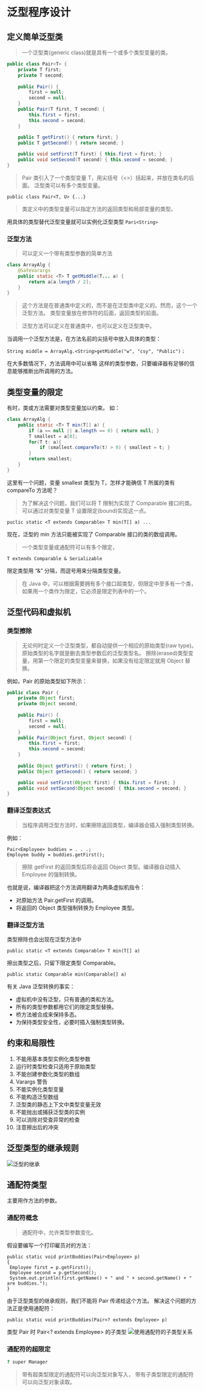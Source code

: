 # 泛型程序设计

## 定义简单泛型类
>一个泛型类(generic class)就是具有一个或多个类型变量的类。
```java
public class Pair<T> {
    private T first;
    private T second;
    
    public Pair() {
        first = null;
        second = null;
    }
    public Pair(T first, T second) {
        this.first = first;
        this.second = second;
    }
    
    public T getFirst() { return first; }
    public T getSecond() { return second; }

    public void setFirst(T first) { this.first = first; }
    public void setSecond(T second) { this.second = second; }
}
```
> Pair 类引入了一个类型变量 T，用尖括号（<>）括起来，并放在类名的后面。
> 泛型类可以有多个类型变量。
```
public class Pair<T, U> {...} 
```
> 类定义中的类型变量可以指定方法的返回类型和局部变量的类型。

用具体的类型替代泛型变量就可以实例化泛型类型 `Pari<String>`

### 泛型方法
> 可以定义一个带有类型参数的简单方法
```java
class ArrayAlg {
    @SafeVarargs 
    public static <T> T getMiddle(T... a) {
        return a[a.length / 2];
    }
}
```
> 这个方法是在普通类中定义的，而不是在泛型类中定义的。然而，这个一个泛型方法。
> 类型变量放在修饰符的后面，返回类型的前面。

> 泛型方法可以定义在普通类中，也可以定义在泛型类中。

当调用一个泛型方法是，在方法名前的尖括号中放入具体的类型：
```
String middle = ArrayAlg.<String>getMiddle("w", "csy", "Public")；
```
在大多数情况下，方法调用中可以省略 <String> 这样的类型参数，只要编译器有足够的信息能够推断出所调用的方法。

## 类型变量的限定
有时，类或方法需要对类型变量加以约束。
如：
```java
class ArrayAlg {
    public static <T> T min(T[] a) {
        if (a == null || a.length == 0) { return null; }
        T smallest = a[0];
        for(T t: a){
            if (smallest.compareTo(t) > 0) { smallest = t; }
        }
        return smallest;
    }   
}
```
这里有一个问题，变量 smallest 类型为 T，怎样才能确信 T 所属的类有 compareTo 方法呢？

> 为了解决这个问题，我们可以将 T 限制为实现了 Comparable 接口的类。
> 可以通过对类型变量 T 设置限定(bound)实现这一点。
```
puclic static <T extends Comparable> T min(T[] a) ...
```
现在，泛型的 min 方法只能被实现了 Comparable 接口的类的数组调用。
> 一个类型变量或通配符可以有多个限定，
```
T extends Comparable & Serializable
```
限定类型用 “&” 分隔，而逗号用来分隔类型变量。
> 在 Java 中，可以根据需要拥有多个接口超类型，但限定中至多有一个类，
> 如果用一个类作为限定，它必须是限定列表中的一个。

## 泛型代码和虚拟机
### 类型擦除
> 无论何时定义一个泛型类型，都自动提供一个相应的原始类型(raw type)。
> 原始类型的名字就是删去类型参数后的泛型类型名。
> 擦除(erased)类型变量，用第一个限定的类型变量来替换，如果没有给定限定就用 Object 替换。

例如，Pair<T> 的原始类型如下所示：
```java
public class Pair {
    private Object first;
    private Object second;
    
    public Pair() {
        first = null;
        second = null;
    }
    public Pair(Object first, Object second) {
        this.first = first;
        this.second = second;
    }
    
    public Object getFirst() { return first; }
    public Object getSecond() { return second; }

    public void setFirst(Object first) { this.first = first; }
    public void setSecond(Object second) { this.second = second; }
}
```

### 翻译泛型表达式
> 当程序调用泛型方法时，如果擦除返回类型，编译器会插入强制类型转换。

例如：
```
Pair<Employee> buddies = . . .;
Employee buddy = buddies.getFirst();
```
> 擦除 getFirst 的返回类型后将会返回 Object 类型。编译器自动插入 Employee 的强制转换。

也就是说，编译器把这个方法调用翻译为两条虚拟机指令：
- 对原始方法 Pair.getFirst 的调用。
- 将返回的 Object 类型强制转换为 Employee 类型。

### 翻译泛型方法
类型擦除也会出现在泛型方法中
```
public static <T extends Comparable> T min(T[] a)
```
擦出类型之后，只留下限定类型 Comparable。
```
public static Comparable min(Comparable[] a)
```

有关 Java 泛型转换的事实：
- 虚拟机中没有泛型，只有普通的类和方法。
- 所有的类型参数都用它们的限定类型替换。
- 桥方法被合成来保持多态。
- 为保持类型安全性，必要时插入强制类型转换。

## 约束和局限性
1. 不能用基本类型实例化类型参数
2. 运行时类型检查只适用于原始类型
3. 不能创建参数化类型的数组
4. Varargs 警告
5. 不能实例化类型变量
6. 不能构造泛型数组
7. 泛型类的静态上下文中类型变量无效
8. 不能抛出或捕获泛型类的实例
9. 可以消除对受查异常的检查
10. 注意擦出后的冲突

## 泛型类型的继承规则
![泛型的继承](%20resource/pair.png)

## 通配符类型
主要用作方法的参数。

### 通配符概念
> 通配符中，允许类型参数变化。

假设要编写一个打印雇员对的方法：
```
public static void printBuddies(Pair<Employee> p)
{
 Employee first = p.getFirst();
 Employee second = p.getSecond();
 System.out.println(first.getName() + " and " + second.getName() + " are buddies.");
}
```
由于泛型类型的继承规则，我们不能将 Pair<Manager> 传递给这个方法。
解决这个问题的方法正是使用通配符：
```
public static void printBuddies(Pair<? extends Employee> p)
```
类型 Pair<Manager> 时 Pair<? extends Employee> 的子类型
![使用通配符的子类型关系](%20resource/wildcard.png)


### 通配符的超限定
```j
? super Manager
```
> 带有超类型限定的通配符可以向泛型对象写入，
> 带有子类型限定的通配符可以向泛型对象读取。

















